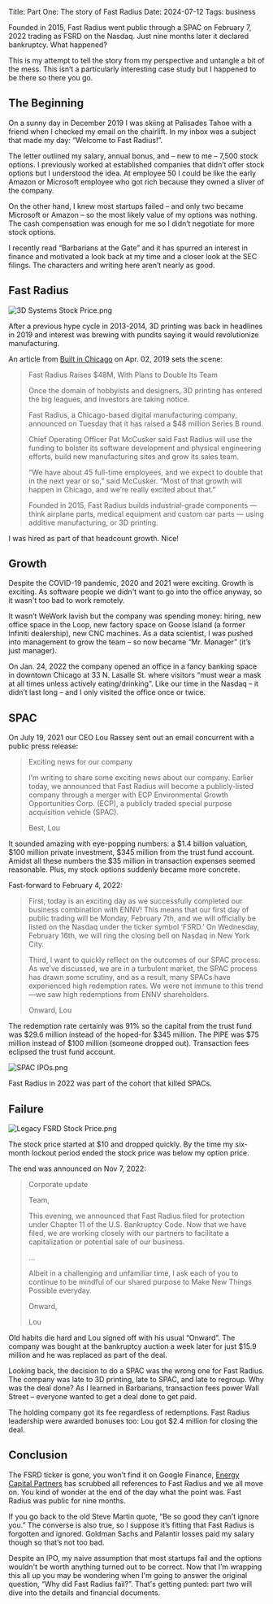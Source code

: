 Title: Part One: The story of Fast Radius
Date: 2024-07-12
Tags: business


Founded in 2015, Fast Radius went public through a SPAC on February 7, 2022 trading as FSRD on the Nasdaq.
Just nine months later it declared bankruptcy.
What happened?

This is my attempt to tell the story from my perspective and untangle a bit of the mess. This isn’t a particularly interesting case study but I happened to be there so there you go.

## The Beginning 

On a sunny day in December 2019 I was skiing at Palisades Tahoe with a friend when I checked my email on the chairlift.
In my inbox was a subject that made my day: “Welcome to Fast Radius!”. 

The letter outlined my salary, annual bonus, and – new to me – 7,500 stock options. I previously worked at established companies that didn’t offer stock options but I understood the idea. At employee 50 I could be like the early Amazon or Microsoft employee who got rich because they owned a sliver of the company.

On the other hand, I knew most startups failed – and only two became Microsoft or Amazon – so the most likely value of my options was nothing. The cash compensation was enough for me so I didn’t negotiate for more stock options.

I recently read “Barbarians at the Gate” and it has spurred an interest in finance and motivated a look back at my time and a closer look at the SEC filings. The characters and writing here aren’t nearly as good.


## Fast Radius
![3D Systems Stock Price.png](..%2Fimages%2F3D%20Systems%20Stock%20Price.png)

After a previous hype cycle in 2013-2014, 3D printing was back in headlines in 2019 and interest was brewing with pundits saying it would revolutionize manufacturing. 


An article from [Built in Chicago](https://www.builtinchicago.org/articles/fast-radius-raises-48m) on Apr. 02, 2019 sets the scene:

> Fast Radius Raises $48M, With Plans to Double Its Team
> 
> Once the domain of hobbyists and designers, 3D printing has entered the big leagues, and investors are taking notice.
>
> Fast Radius, a Chicago-based digital manufacturing company, announced on Tuesday that it has raised a $48 million Series B round.
>
> Chief Operating Officer Pat McCusker said Fast Radius will use the funding to bolster its software development and physical engineering efforts, build new manufacturing sites and grow its sales team.
>
> “We have about 45 full-time employees, and we expect to double that in the next year or so,” said McCusker. “Most of that growth will happen in Chicago, and we’re really excited about that.”
>
> Founded in 2015, Fast Radius builds industrial-grade components — think airplane parts, medical equipment and custom car parts — using additive manufacturing, or 3D printing.


I was hired as part of that headcount growth. Nice!


## Growth
Despite the COVID-19 pandemic, 2020 and 2021 were exciting. 
Growth is exciting.
As software people we didn't want to go into the office anyway, so it wasn't too bad to work remotely. 

It wasn’t WeWork lavish but the company was spending money: hiring, new office space in the Loop, new factory space on Goose Island (a former Infiniti dealership), new CNC machines. As a data scientist, I was pushed into management to grow the team – so now became “Mr. Manager” (it’s just manager).

On Jan. 24, 2022 the company opened an office in a fancy banking space in downtown Chicago at 33 N. Lasalle St. where visitors “must wear a mask at all times unless actively eating/drinking”. 
Like our time in the Nasdaq – it didn’t last long – and I only visited the office once or twice. 


## SPAC
On July 19, 2021 our CEO Lou Rassey sent out an email concurrent with a public press release: 

> Exciting news for our company
> 
> I’m writing to share some exciting news about our company. 
> Earlier today, we announced that Fast Radius will become a publicly-listed company through a merger with ECP Environmental Growth Opportunities Corp. (ECP), a publicly traded special purpose acquisition vehicle (SPAC). 
> 
> Best,
> Lou

It sounded amazing with eye-popping numbers: a $1.4 billion valuation, $100 million private investment, $345 million from the trust fund account.
Amidst all these numbers the $35 million in transaction expenses seemed reasonable.
Plus, my stock options suddenly became more concrete. 

Fast-forward to February 4, 2022: 
> First, today is an exciting day as we successfully completed our business combination with ENNV! 
> This means that our first day of public trading will be Monday, February 7th, and we will officially be listed on the Nasdaq under the ticker symbol ‘FSRD.’ On Wednesday, February 16th, we will ring the closing bell on Nasdaq in New York City.
> 
> Third, I want to quickly reflect on the outcomes of our SPAC process. 
> As we’ve discussed, we are in a turbulent market, the SPAC process has drawn some scrutiny, and as a result, many SPACs have experienced high redemption rates. We were not immune to this trend—we saw high redemptions from ENNV shareholders.
>  
> Onward, 
> Lou

The redemption rate certainly was 91% so the capital from the trust fund was $29.6 million instead of the hoped-for $345 million. 
The PIPE was $75 million instead of $100 million (someone dropped out). Transaction fees eclipsed the trust fund account. 



![SPAC IPOs.png](..%2Fimages%2FSPAC%20IPOs.png)


Fast Radius in 2022 was part of the cohort that killed SPACs.

## Failure
![Legacy FSRD Stock Price.png](..%2Fimages%2FLegacy%20FSRD%20Stock%20Price.png)


The stock price started at $10 and dropped quickly. By the time my six-month lockout period ended the stock price was below my option price. 


The end was announced on Nov 7, 2022: 

> Corporate update
> 
> Team,
>
> This evening, we announced that Fast Radius filed for protection under Chapter 11 of the U.S. Bankruptcy Code. Now that we have filed, we are working closely with our partners to facilitate a capitalization or potential sale of our business. 
> 
> ...
>
> Albeit in a challenging and unfamiliar time, I ask each of you to continue to be mindful of our shared purpose to Make New Things Possible everyday. 
> 
> Onward, 
>
> Lou

Old habits die hard and Lou signed off with his usual “Onward”. The company was bought at the bankruptcy auction a week later for just $15.9 million and he was replaced as part of the deal.

Looking back, the decision to do a SPAC was the wrong one for Fast Radius. The company was late to 3D printing, late to SPAC, and late to regroup. Why was the deal done? As I learned in Barbarians, transaction fees power Wall Street – everyone wanted to get a deal done to get paid.

The holding company got its fee regardless of redemptions. Fast Radius leadership were awarded bonuses too: Lou got $2.4 million for closing the deal. 

## Conclusion
The FSRD ticker is gone, you won’t find it on Google Finance, [Energy Capital Partners](https://www.ecpgp.com/) has scrubbed all references to Fast Radius and we all move on. 
You kind of wonder at the end of the day what the point was.
Fast Radius was public for nine months.

If you go back to the old Steve Martin quote, “Be so good they can’t ignore you.” 
The converse is also true, so I suppose it’s fitting that Fast Radius is forgotten and ignored. 
Goldman Sachs and Palantir losses paid my salary though so that’s not too bad.

Despite an IPO, my naive assumption that most startups fail and the options wouldn't be worth anything turned out to be correct.
Now that I’m wrapping this all up you may be wondering when I'm going to answer the original question, “Why did Fast Radius fail?”. 
That's getting punted: part two will dive into the details and financial documents.
